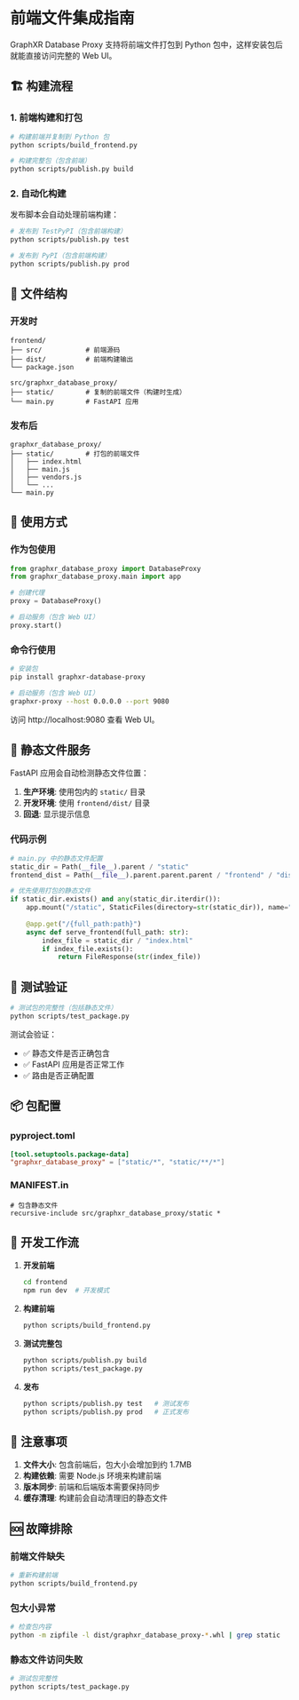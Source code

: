 # 前端文件集成指南

GraphXR Database Proxy 支持将前端文件打包到 Python 包中，这样安装包后就能直接访问完整的 Web UI。

## 🏗️ 构建流程

### 1. 前端构建和打包

```bash
# 构建前端并复制到 Python 包
python scripts/build_frontend.py

# 构建完整包（包含前端）
python scripts/publish.py build
```

### 2. 自动化构建

发布脚本会自动处理前端构建：

```bash
# 发布到 TestPyPI（包含前端构建）
python scripts/publish.py test

# 发布到 PyPI（包含前端构建）
python scripts/publish.py prod
```

## 📁 文件结构

### 开发时
```
frontend/
├── src/           # 前端源码
├── dist/          # 前端构建输出
└── package.json

src/graphxr_database_proxy/
├── static/        # 复制的前端文件（构建时生成）
└── main.py        # FastAPI 应用
```

### 发布后
```
graphxr_database_proxy/
├── static/        # 打包的前端文件
│   ├── index.html
│   ├── main.js
│   ├── vendors.js
│   └── ...
└── main.py
```

## 🚀 使用方式

### 作为包使用

```python
from graphxr_database_proxy import DatabaseProxy
from graphxr_database_proxy.main import app

# 创建代理
proxy = DatabaseProxy()

# 启动服务（包含 Web UI）
proxy.start()
```

### 命令行使用

```bash
# 安装包
pip install graphxr-database-proxy

# 启动服务（包含 Web UI）
graphxr-proxy --host 0.0.0.0 --port 9080
```

访问 http://localhost:9080 查看 Web UI。

## 🔧 静态文件服务

FastAPI 应用会自动检测静态文件位置：

1. **生产环境**: 使用包内的 `static/` 目录
2. **开发环境**: 使用 `frontend/dist/` 目录
3. **回退**: 显示提示信息

### 代码示例

```python
# main.py 中的静态文件配置
static_dir = Path(__file__).parent / "static"
frontend_dist = Path(__file__).parent.parent.parent / "frontend" / "dist"

# 优先使用打包的静态文件
if static_dir.exists() and any(static_dir.iterdir()):
    app.mount("/static", StaticFiles(directory=str(static_dir)), name="static")
    
    @app.get("/{full_path:path}")
    async def serve_frontend(full_path: str):
        index_file = static_dir / "index.html"
        if index_file.exists():
            return FileResponse(str(index_file))
```

## 🧪 测试验证

```bash
# 测试包的完整性（包括静态文件）
python scripts/test_package.py
```

测试会验证：
- ✅ 静态文件是否正确包含
- ✅ FastAPI 应用是否正常工作
- ✅ 路由是否正确配置

## 📦 包配置

### pyproject.toml
```toml
[tool.setuptools.package-data]
"graphxr_database_proxy" = ["static/*", "static/**/*"]
```

### MANIFEST.in
```
# 包含静态文件
recursive-include src/graphxr_database_proxy/static *
```

## 🔄 开发工作流

1. **开发前端**
   ```bash
   cd frontend
   npm run dev  # 开发模式
   ```

2. **构建前端**
   ```bash
   python scripts/build_frontend.py
   ```

3. **测试完整包**
   ```bash
   python scripts/publish.py build
   python scripts/test_package.py
   ```

4. **发布**
   ```bash
   python scripts/publish.py test   # 测试发布
   python scripts/publish.py prod   # 正式发布
   ```

## 📝 注意事项

1. **文件大小**: 包含前端后，包大小会增加到约 1.7MB
2. **构建依赖**: 需要 Node.js 环境来构建前端
3. **版本同步**: 前端和后端版本需要保持同步
4. **缓存清理**: 构建前会自动清理旧的静态文件

## 🆘 故障排除

### 前端文件缺失
```bash
# 重新构建前端
python scripts/build_frontend.py
```

### 包大小异常
```bash
# 检查包内容
python -m zipfile -l dist/graphxr_database_proxy-*.whl | grep static
```

### 静态文件访问失败
```bash
# 测试包完整性
python scripts/test_package.py
```